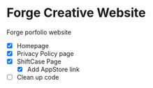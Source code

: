 # Forge Creative Website
Forge porfolio website

- [x] Homepage
- [x] Privacy Policy page
- [x] ShiftCase Page
  - [x] Add AppStore link
- [ ] Clean up code
